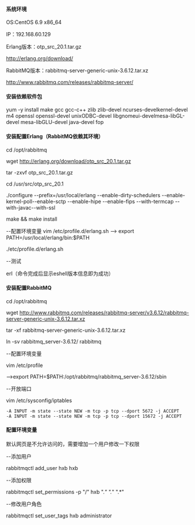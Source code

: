 #### 系统环境

OS:CentOS 6.9 x86_64

IP：192.168.60.129

Erlang版本：otp_src_20.1.tar.gz

http://erlang.org/download/

RabbitMQ版本：rabbitmq-server-generic-unix-3.6.12.tar.xz

http://www.rabbitmq.com/releases/rabbitmq-server/

#### 安装依赖软件包 

yum -y install make gcc gcc-c++ zlib zlib-devel ncurses-develkernel-devel m4 openssl openssl-devel unixODBC-devel libgnomeui-develmesa-libGL-devel mesa-libGLU-devel java-devel fop


#### 安装配置Erlang（RabbitMQ依赖其环境）

cd /opt/rabbitmq

wget http://erlang.org/download/otp_src_20.1.tar.gz

tar -zxvf otp_src_20.1.tar.gz

cd /usr/src/otp_src_20.1

./configure --prefix=/usr/local/erlang --enable-dirty-schedulers --enable-kernel-poll--enable-sctp --enable-hipe --enable-fips --with-termcap --with-javac--with-ssl

make && make install

--配置环境变量
vim /etc/profile.d/erlang.sh -->  export PATH=/usr/local/erlang/bin:$PATH

./etc/profile.d/erlang.sh

--测试

erl（命令完成后显示eshell版本信息即为成功）

#### 安装配置RabbitMQ

cd /opt/rabbitmq

wget http://www.rabbitmq.com/releases/rabbitmq-server/v3.6.12/rabbitmq-server-generic-unix-3.6.12.tar.xz

tar -xf rabbitmq-server-generic-unix-3.6.12.tar.xz

ln -sv rabbitmq_server-3.6.12/ rabbitmq

--配置环境变量

vim /etc/profile

-->export PATH=$PATH:/opt/rabbitmq/rabbitmq_server-3.6.12/sbin

--开放端口

vim /etc/sysconfig/iptables

````
-A INPUT -m state --state NEW -m tcp -p tcp --dport 5672 -j ACCEPT
-A INPUT -m state --state NEW -m tcp -p tcp --dport 15672 -j ACCEPT

````



#### 配置环境变量

默认网页是不允许访问的，需要增加一个用户修改一下权限

--添加用户

rabbitmqctl add_user hxb hxb

--添加权限

rabbitmqctl set_permissions -p "/" hxb ".*" ".*" ".*"

--修改用户角色

rabbitmqctl set_user_tags hxb administrator

